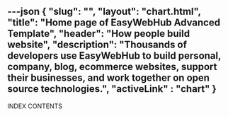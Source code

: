 ---json
{
    "slug": "",
    "layout": "chart.html",
    "title": "Home page of EasyWebHub Advanced Template",
    "header": "How people build website",
    "description": "Thousands of developers use EasyWebHub to build personal, company, blog, ecommerce websites, support their businesses, and work together on open source technologies.",
    "activeLink" : "chart"
}
---
INDEX CONTENTS